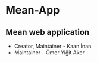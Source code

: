 # Mean-App


## Mean web application

- Creator, Maintainer - Kaan İnan
- Maintainer - Ömer Yiğit Aker